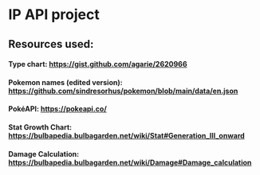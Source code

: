 # IP API project

## Resources used: 

#### Type chart: https://gist.github.com/agarie/2620966
#### Pokemon names (edited version): https://github.com/sindresorhus/pokemon/blob/main/data/en.json

#### PokéAPI: https://pokeapi.co/

#### Stat Growth Chart: https://bulbapedia.bulbagarden.net/wiki/Stat#Generation_III_onward

#### Damage Calculation: https://bulbapedia.bulbagarden.net/wiki/Damage#Damage_calculation